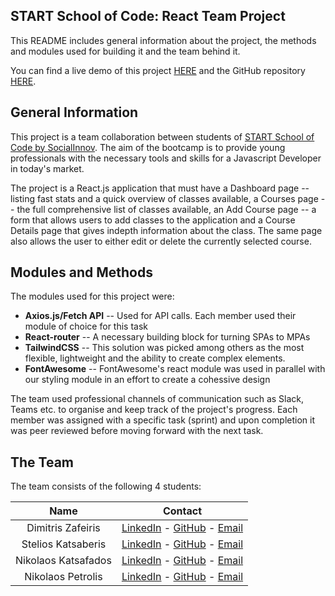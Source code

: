 ## **START School of Code: React Team Project**
This README includes general information about the project, the methods and modules used for building it and the team behind it.

You can find a live demo of this project [HERE](LINK%20HERE) and the GitHub repository [HERE](https://github.com/ssoc2dzafeiris/TeamProjectReact).

## General Information
This project is a team collaboration between students of [START School of Code by SocialInnov](https://www.startproject.gr/school-of-code/).  The aim of the bootcamp is to provide young professionals with the necessary tools and skills for a Javascript Developer in today's market.

The project is a React.js application that must have a Dashboard page -- listing fast stats and a quick overview of classes available, a Courses page -- the full comprehensive list of classes available, an Add Course page -- a form that allows users to add classes to the application and a Course Details page that gives indepth information about the class. The same page also allows the user to either edit or delete the currently selected course.

## Modules and Methods
The modules used for this project were:

 - **Axios.js/Fetch API** -- Used for API calls. Each member used their module of choice for this task 
 -   **React-router** -- A necessary building block for turning SPAs to MPAs
 - **TailwindCSS** -- This solution was picked among others as the most flexible, lightweight and the ability to create complex elements. 
 - **FontAwesome** -- FontAwesome's react module was used in parallel with our styling module in an effort to create a cohessive design


The team used professional channels of communication such as Slack, Teams etc. to organise and keep track of the project's progress. Each member was assigned with a specific task (sprint) and upon completion it was peer reviewed before moving forward with the next task. 

## The Team
The team consists of the following 4 students:


| Name| Contact|
| :--:        |    :--:   |
| Dimitris Zafeiris| [LinkedIn](https://www.linkedin.com/in/dimizafe/) - [GitHub](https://github.com/ssoc2dzafeiris/) - [Email](mailto:kremou115@gmail.com)|
| Stelios Katsaberis| [LinkedIn](https://www.linkedin.com/in/stelios-katsaberis-a8b03737/) - [GitHub](https://github.com/ssoc2skatsaberis) - [Email](mailto:katsaberisst@hotmail.com)|
| Nikolaos Katsafados| [LinkedIn](https://www.linkedin.com/in/nikos-katsafados/) - [GitHub](https://github.com/ssoc2nkatsafados/) - [Email](mailto:nikoskatsaphados@gmail.com)|
| Nikolaos Petrolis|[LinkedIn]( https://www.linkedin.com/in/nikospetrolis/) - [GitHub](https://github.com/ssoc2npetrolis/) - [Email](mailto:npetrolis@gmail.com)|
